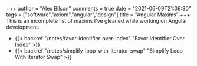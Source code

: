 +++
author = "Alex Bilson"
comments = true
date = "2021-06-09T21:06:30"
tags = ["software","axiom","angular","design"]
title = "Angular Maxims"
+++
This is an incomplete list of maxims I've gleaned while working on Angular development.

- {{< backref "/notes/favor-identifier-over-index" "Favor Identifier Over Index" >}}
- {{< backref "/notes/simplify-loop-with-iterator-swap" "Simplify Loop With Iterator Swap" >}}
